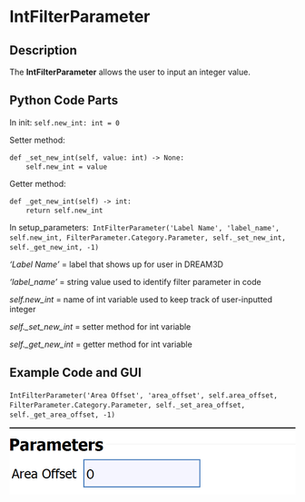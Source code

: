# IntFilterParameter

## Description

The **IntFilterParameter** allows the user to input an integer value.

## Python Code Parts

In init: `self.new_int: int = 0`

Setter method:
```
def _set_new_int(self, value: int) -> None:
	self.new_int = value
```
Getter method:
```
def _get_new_int(self) -> int:
	return self.new_int
```

In setup_parameters:` IntFilterParameter('Label Name', 'label_name', self.new_int, FilterParameter.Category.Parameter, self._set_new_int, self._get_new_int, -1)`

*‘Label Name’* = label that shows up for user in DREAM3D

*‘label_name’* = string value used to identify filter parameter in code

*self.new_int* = name of int variable used to keep track of user-inputted integer

*self._set_new_int* = setter method for int variable

*self._get_new_int* = getter method for int variable

## Example Code and GUI


`IntFilterParameter('Area Offset', 'area_offset', self.area_offset, FilterParameter.Category.Parameter, self._set_area_offset, self._get_area_offset, -1)`


![area_offset_gui](Images/area_offset_gui.png)
